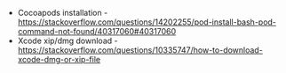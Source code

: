- Cocoapods installation - https://stackoverflow.com/questions/14202255/pod-install-bash-pod-command-not-found/40317060#40317060
- Xcode xip/dmg download - https://stackoverflow.com/questions/10335747/how-to-download-xcode-dmg-or-xip-file